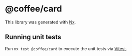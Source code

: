# @coffee/card

This library was generated with [Nx](https://nx.dev).

## Running unit tests

Run `nx test @coffee/card` to execute the unit tests via [Vitest](https://vitest.dev/).
